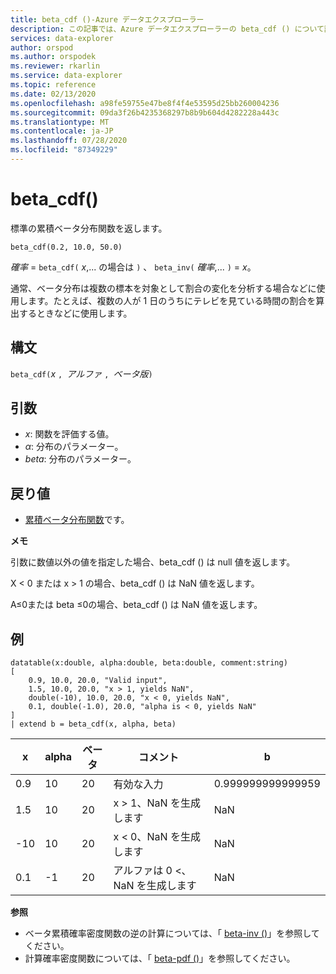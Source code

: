 ```yaml
---
title: beta_cdf ()-Azure データエクスプローラー
description: この記事では、Azure データエクスプローラーの beta_cdf () について説明します。
services: data-explorer
author: orspod
ms.author: orspodek
ms.reviewer: rkarlin
ms.service: data-explorer
ms.topic: reference
ms.date: 02/13/2020
ms.openlocfilehash: a98fe59755e47be8f4f4e53595d25bb260004236
ms.sourcegitcommit: 09da3f26b4235368297b8b9b604d4282228a443c
ms.translationtype: MT
ms.contentlocale: ja-JP
ms.lasthandoff: 07/28/2020
ms.locfileid: "87349229"
---
```

# <a name="beta_cdf"></a>beta_cdf()

標準の累積ベータ分布関数を返します。

```kusto
beta_cdf(0.2, 10.0, 50.0)
```

*確率*  =  `beta_cdf(` *x*,... の場合は `)` 、 `beta_inv(` *確率*,... `)`  = *x*。

通常、ベータ分布は複数の標本を対象として割合の変化を分析する場合などに使用します。たとえば、複数の人が 1 日のうちにテレビを見ている時間の割合を算出するときなどに使用します。

## <a name="syntax"></a>構文

`beta_cdf(`*x* `, `*アルファ* `, `*ベータ版*`)`

## <a name="arguments"></a>引数

* *x*: 関数を評価する値。
* *α*: 分布のパラメーター。
* *beta*: 分布のパラメーター。

## <a name="returns"></a>戻り値

* [累積ベータ分布関数](https://en.wikipedia.org/wiki/Beta_distribution#Cumulative_distribution_function)です。

**メモ**

引数に数値以外の値を指定した場合、beta_cdf () は null 値を返します。

X < 0 または x > 1 の場合、beta_cdf () は NaN 値を返します。

Α≤0または beta ≤0の場合、beta_cdf () は NaN 値を返します。

## <a name="examples"></a>例

<!-- csl: https://help.kusto.windows.net/Samples -->
```kusto
datatable(x:double, alpha:double, beta:double, comment:string)
[
    0.9, 10.0, 20.0, "Valid input",
    1.5, 10.0, 20.0, "x > 1, yields NaN",
    double(-10), 10.0, 20.0, "x < 0, yields NaN",
    0.1, double(-1.0), 20.0, "alpha is < 0, yields NaN"
]
| extend b = beta_cdf(x, alpha, beta)
```

|x|alpha|ベータ|コメント|b|
|---|---|---|---|---|
|0.9|10|20|有効な入力|0.999999999999959|
|1.5|10|20|x > 1、NaN を生成します|NaN|
|-10|10|20|x < 0、NaN を生成します|NaN|
|0.1|-1|20|アルファは 0 <、NaN を生成します|NaN|


**参照**


* ベータ累積確率密度関数の逆の計算については、「 [beta-inv ()](./beta-invfunction.md)」を参照してください。
* 計算確率密度関数については、「 [beta-pdf ()](./beta-pdffunction.md)」を参照してください。